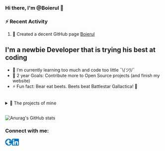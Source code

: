 ### Hi there, I'm @Boierul 👋
         
### :zap: Recent Activity

<!--START_SECTION:activity-->
1. 💪 Created a decent GitHub page [Boierul](https://github.com/Boierul)
<!-- 1. 💪 Opened PR [#1412](https://github.com/nuxt/framework/pull/1412) in [nuxt/framework](https://github.com/nuxt/framework)
2. ❗️ Opened issue [#1408](https://github.com/nuxt/framework/issues/1408) in [nuxt/framework](https://github.com/nuxt/framework)
3. 🎉 Merged PR [#226](https://github.com/madlabsinc/mevn-cli/pull/226) in [madlabsinc/mevn-cli](https://github.com/madlabsinc/mevn-cli) -->
<!--END_SECTION:activity-->

## I'm a newbie Developer that is trying his best at coding

- 🌱 I’m currently learning too much and code too little  ¯\\_(ツ)_/¯
- 🥅 2 year Goals: Contribute more to Open Source projects (and finish my website) 
- ⚡ Fun fact: Bear eat beets. Beets beat Battlestar Gallactica! 🔭
<br>

<details>
  <summary>🔭 The projects of mine</summary>
  
<!--START_SECTION:activity-->
1. ✔️ First attempt at using a WebApi to [CRUD data](https://github.com/Boierul/TodosWebAPI) 
2. 🔒 Implementation of famous [Cryptographical Algorithms](https://github.com/Boierul/Cryptography) in Python
<!--END_SECTION:activity-->

</details>
<br>

![Anurag's GitHub stats](https://github-readme-stats.vercel.app/api?username=Boierul&show_icons=true&theme=radical)

### Connect with me:

[<img align="left" alt="INPROGRESS..." width="22px" src="https://github.com/Boierul/Boierul/blob/main/Images/Website_Globe.png" />][website]
[<img align="left" alt="Boierul | LinkedIn" width="22px" src="https://github.com/Boierul/Boierul/blob/main/Images/LinkedIn_Logo.png" />][linkedin]
<br />



[website]: #TBD
[linkedin]: https://www.linkedin.com/in/dan-pintea-1a1487220/

